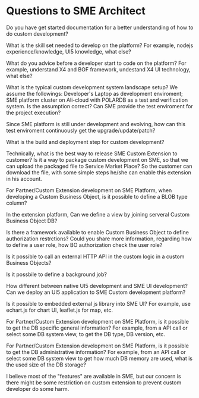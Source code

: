 # Questions to SME Architect

Do you have get started documentation for a better understanding of how to do custom development?

What is the skill set needed to develop on the platform?  For example, nodejs experience/knowledge, UI5 knowledge, what else?

What do you advice before a developer start to code on the platform? For example, understand X4 and BOF framework, undestand X4 UI technology, what else?

What is the typical custom development system landscape setup?
We assume the followings:
Developer's Laptop as development enviroment; SME platform cluster on Ali-cloud with POLARDB as a test and verification system.
Is the assumption correct? Can SME provide the test enviroment for the project execution?

Since SME platform is still under development and evolving, how can this test enviroment continuously get the upgrade/update/patch?

What is the build and deployment step for custom development?

Technically, what is the best way to release SME Custom Extension to customer? Is it a way to package custom development on SME, so that we can upload the packaged file to Service Market Place?
So the customer can download the file, with some simple steps he/she can enable this extension in his account.

For Partner/Custom Extension development on SME Platform, when developing a Custom Business Object, is it possible to define a BLOB type column?

In the extension platform, Can we define a view by joining serveral Custom Business Object DB?

Is there a framework available to enable Custom Business Object to define authorization restrctions? Could you share more information, regarding how to define a user role, how BO authorization check the user role?

Is it possible to call an external HTTP API in the custom logic in a custom Business Objects?

Is it possbile to define a background job?

How different between native UI5 development and SME UI development? Can we deploy an UI5 application to SME Custom development platform?

Is it possible to embedded external js library into SME UI? For example, use echart.js for chart UI, leaflet.js for map, etc.

For Partner/Custom Extension development on SME Platform, is it possible to get the DB specific general information? For example, from a API call or select some DB system view, to get the DB type, DB version, etc.

For Partner/Custom Extension development on SME Platform, is it possible to get the DB administrative information? For example, from an API call or select some DB system view to get how much DB memory are used, what is the used size of the DB storage?

I believe most of the "features" are available in SME, but our concern is there might be some restriction on custom extension to prevent custom developer do some harm.
